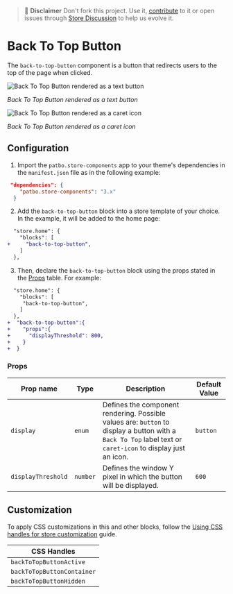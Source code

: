 >📢 **Disclaimer** Don't fork this project. Use it, [contribute](https://github.com/vtex-apps/store-components) to it or open issues through [Store Discussion](https://github.com/vtex-apps/store-discussion) to help us evolve it.

# Back To Top Button

The `back-to-top-button` component is a button that redirects users to the top of the page when clicked.

![Back To Top Button rendered as a text button](https://user-images.githubusercontent.com/28419764/77644893-9238af80-6f40-11ea-8ceb-7355d0c12686.png)

_Back To Top Button rendered as a text button_

![Back To Top Button rendered as a caret icon](https://user-images.githubusercontent.com/28419764/79279983-a60f6b80-7e85-11ea-9a8d-48abd655e559.png)

_Back To Top Button rendered as a caret icon_

## Configuration

1. Import the `patbo.store-components` app to your theme's dependencies in the `manifest.json` file as in the following example:

```json
 "dependencies": {
    "patbo.store-components": "3.x"
  }
```

2. Add the `back-to-top-button` block into a store template of your choice. In the example, it will be added to the home page:

```diff
  "store.home": {
    "blocks": [
+     "back-to-top-button",
    ]
  },
```

3. Then, declare the `back-to-top-button` block using the props stated in the [Props](#props) table. For example:

```diff
  "store.home": {
    "blocks": [
     "back-to-top-button",
    ]
  },
+  "back-to-top-button":{
+    "props":{
+      "displayThreshold": 800,
+    }
+  }
```

### Props

| Prop name          | Type     | Description                                                                                                                                                 | Default Value |
| ------------------ | -------- | ----------------------------------------------------------------------------------------------------------------------------------------------------------- | ------------- |
| `display`          | `enum`   | Defines the component rendering. Possible values are: `button` to display a button with a `Back To Top` label text or `caret-icon` to display just an icon. | `button`      |
| `displayThreshold` | `number` | Defines the window Y pixel in which the button will be displayed.                                                                                           | `600`         |

## Customization

To apply CSS customizations in this and other blocks, follow the [Using CSS handles for store customization](https://developers.vtex.com/vtex-developer-docs/docs/vtex-io-documentation-using-css-handles-for-store-customization) guide.

| CSS Handles                |
| -------------------------- |
| `backToTopButtonActive`    |
| `backToTopButtonContainer` |
| `backToTopButtonHidden`    |
